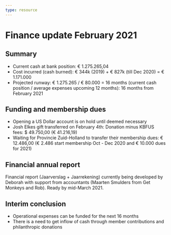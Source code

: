 ```yaml
---
type: resource
---
```


# Finance update February 2021

## Summary

* Current cash at bank position: € 1.275.265,04
* Cost incurred (cash burned):  € 344k (2019) + € 827k (till Dec 2020) = € 1.171.000
* Projected runway:  € 1.275.265 / € 80.000 = 16 months (current cash position / average expenses upcoming 12 months): 16 months from February 2021

## Funding and membership dues

* Opening a US Dollar account is on hold until deemed necessary
* Josh Elkes gift transferred on February 4th: Donation minus KBFUS fees: $ 49.750,00 (€ 41.216,19)
* Waiting for Provincie Zuid-Holland to transfer their membership dues: € 12.486,00 (€ 2.486 start membership Oct - Dec 2020 and € 10.000 dues for 2021)

## Financial annual report

Financial report (Jaarverslag + Jaarrekening) currently being developed by Deborah with support from accountants (Maarten Smulders from Get Monkeys and Rob). Ready by mid-March 2021.

## Interim conclusion

* Operational expenses can be funded for the next 16 months
* There is a need to get inflow of cash through member contributions and philanthropic donations
